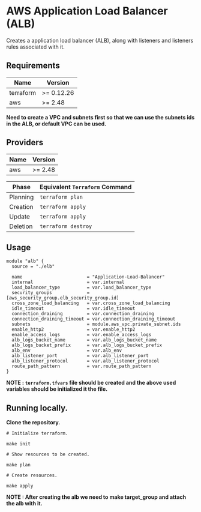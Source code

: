 # AWS Application Load Balancer (ALB)

Creates a application load balancer (ALB), along with listeners and listeners rules associated with it.

## Requirements

| Name      | Version    |
| --------- | ---------- |
| terraform | >= 0.12.26 |
| aws       | >= 2.48    |

**Need to create a VPC and subnets first so that we can use the subnets ids in the ALB, or default VPC can be used.**

## Providers

| Name | Version |
| ---- | ------- |
| aws  | >= 2.48 |

| Phase    | Equivalent `Terraform` Command |
| -------- | ------------------------------ |
| Planning | `terraform plan`               |
| Creation | `terraform apply`              |
| Update   | `terraform apply`              |
| Deletion | `terraform destroy`            |

## Usage

```hcl
module "alb" {
  source = "./elb"

  name                        = "Application-Load-Balancer"
  internal                    = var.internal
  load_balancer_type          = var.load_balancer_type
  security_groups             = [aws_security_group.elb_security_group.id]
  cross_zone_load_balancing   = var.cross_zone_load_balancing
  idle_timeout                = var.idle_timeout
  connection_draining         = var.connection_draining
  connection_draining_timeout = var.connection_draining_timeout
  subnets                     = module.aws_vpc.private_subnet.ids
  enable_http2                = var.enable_http2
  enable_access_logs          = var.enable_access_logs
  alb_logs_bucket_name        = var.alb_logs_bucket_name
  alb_logs_bucket_prefix      = var.alb_logs_bucket_prefix
  alb_env                     = var.alb_env
  alb_listener_port           = var.alb_listener_port
  alb_listener_protocol       = var.alb_listener_protocol
  route_path_pattern          = var.route_path_pattern
}
```

**NOTE : `terraform.tfvars` file should be created and the above used variables should be initialized it the file.**

## Running locally.

**Clone the repository.**

```
# Initialize terraform.

make init

# Show resources to be created.

make plan

# Create resources.

make apply

```

**NOTE : After creating the alb we need to make target_group and attach the alb with it.**
